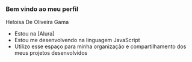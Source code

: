 ### Bem vindo ao meu perfil 

Heloisa De Oliveira Gama

- Estou na [Alura]
- Estou me desenvolvendo na linguagem JavaScript
- Utilizo esse espaço para minha organização e compartilhamento dos meus projetos desenvolvidos
